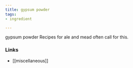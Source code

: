 ```yaml
---
title: gypsum powder
tags:
- ingredient

---
```

gypsum powder Recipes for ale and mead often call for this.

### Links

* [[miscellaneous]]
